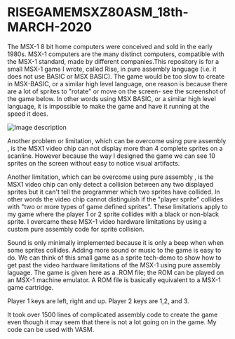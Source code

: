 # RISEGAMEMSXZ80ASM_18th-MARCH-2020

The MSX-1 8 bit home computers were conceived and sold in the early 1980s. MSX-1 computers are the many distinct computers, compatible with the MSX-1 standard, made by different companies.This repository is for a small MSX-1 game I wrote, called Rise, in pure assembly language (i.e. it does not use BASIC or MSX BASIC). The game would be too slow to create in MSX-BASIC, or a similar high level language, one reason is because there are a lot of sprites to "rotate" or move on the screen- see the screenshot of the game below. In other words using MSX BASIC, or a similar high level language, it is impossible to make the game and have it running at the speed it does.

![Image description](https://github.com/MChowdhuryZ80ASM/RISEGAMEMSXZ80ASM_18th-MARCH-2020/blob/master/rimage3.JPG)

Another problem or limitation, which can be overcome using pure assembly , is the MSX1 video chip can not display more than 4 complete sprites on a scanline. However because the way I designed the game we can see 10 sprites on the screen without easy to notice visual artifacts.

Another limitation, which can be overcome using pure assembly , is the MSX1 video chip can only detect a collision between any two displayed sprites but it can't tell the programmer which two sprites have collided. In other words the video chip cannot distinguish if the "player sprite" collides with "two or more types of game defined sprites". These limitations apply to my game where the player 1 or 2 sprite collides with a black or non-black sprite. I overcame these MSX-1 video hardware limitations by using a custom pure assembly code for sprite collision.

Sound is only minimally implemented because it is only a beep when when some sprites collides. Adding more sound or music to the game is easy to do. We can think of this small game as a sprite tech-demo to show how to get past the video hardware limitations of the MSX-1 using pure assembly laguage. The game is given here as a .ROM file; the ROM can be played on an MSX-1 machine emulator. A ROM file is basically equivalent to a MSX-1 game cartridge.

Player 1 keys are left, right and up.
Player 2 keys are 1,2, and 3.

It took over 1500 lines of complicated assembly code to create the game even though it may seem that there is not a lot going on in the game. My code can be used with VASM.

